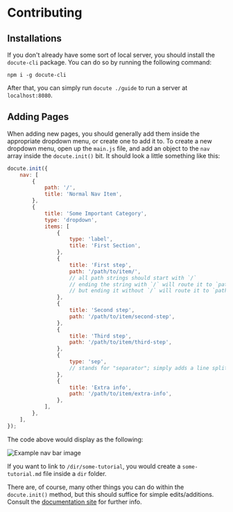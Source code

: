 # Contributing

## Installations

If you don't already have some sort of local server, you should install the `docute-cli` package. You can do so by running the following command:

```
npm i -g docute-cli
```

After that, you can simply run `docute ./guide` to run a server at `localhost:8080`.

## Adding Pages

When adding new pages, you should generally add them inside the appropriate dropdown menu, or create one to add it to. To create a new dropdown menu, open up the `main.js` file, and add an object to the `nav` array inside the `docute.init()` bit. It should look a little something like this:
```js
docute.init({
	nav: [
		{
			path: '/',
			title: 'Normal Nav Item',
		},
		{
			title: 'Some Important Category',
			type: 'dropdown',
			items: [
				{
					type: 'label',
					title: 'First Section',
				},
				{
					title: 'First step',
					path: '/path/to/item/',
					// all path strings should start with `/`
					// ending the string with `/` will route it to `path/to/file/README.md
					// but ending it without `/` will route it to `path/to/file.md
				},
				{
					title: 'Second step',
					path: '/path/to/item/second-step',
				},
				{
					title: 'Third step',
					path: '/path/to/item/third-step',
				},
				{
					type: 'sep',
					// stands for "separator"; simply adds a line split between items
				},
				{
					title: 'Extra info',
					path: '/path/to/item/extra-info',
				},
			],
		},
	],
});
```

The code above would display as the following:

![Example nav bar image](http://i.imgur.com/E6wYHKF.png)

If you want to link to `/dir/some-tutorial`, you would create a `some-tutorial.md` file inside a `dir` folder.

There are, of course, many other things you can do within the `docute.init()` method, but this should suffice for simple edits/additions. Consult the [documentation site](https://docute.js.org/#/home) for further info.

